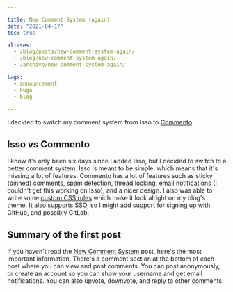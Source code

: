 ```yaml
---

title: New Comment System (again)
date: "2021-04-17"
toc: true

aliases:
  - /blog/posts/new-comment-system-again/
  - /blog/new-comment-system-again/
  - /archive/new-comment-system-again/

tags:
  - announcement
  - hugo
  - blog

---
```


I decided to switch my comment system from Isso to
[Commento](https://www.commento.io/).

<!--more-->

## Isso vs Commento

I know it's only been six days since I added Isso, but I decided to switch to a
better comment system. Isso is meant to be simple, which means that it's missing
a lot of features. Commento has a lot of features such as sticky (pinned)
comments, spam detection, thread locking, email notifications (I couldn't get
this working on Isso), and a nicer design. I also was able to write some
[custom CSS rules][1] which make it look alright on my blog's theme. It also
supports SSO, so I might add support for signing up with GitHub, and possibly
GitLab.

## Summary of the first post

If you haven't read the [New Comment System](../new-comment-system) post, here's
the most important information. There's a comment section at the bottom of each
post where you can view and post comments. You can post anonymously, or create
an account so you can show your username and get email notifications. You can
also upvote, downvote, and reply to other comments.

[1]: https://git.bbaovanc.com/bbaovanc.com/blog/src/commit/478e15218313a33216d361de387b3bd878cd0ba6/assets/css/comments.css
